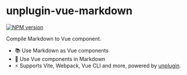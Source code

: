 # unplugin-vue-markdown

[![NPM version](https://img.shields.io/npm/v/unplugin-vue-markdown?color=a1b858)](https://www.npmjs.com/package/unplugin-vue-markdown)

Compile Markdown to Vue component.

- 📚 Use Markdown as Vue components
- 💚 Use Vue components in Markdown
- ⚡️ Supports Vite, Webpack, Vue CLI and more, powered by [unplugin](https://github.com/unjs/unplugin).
